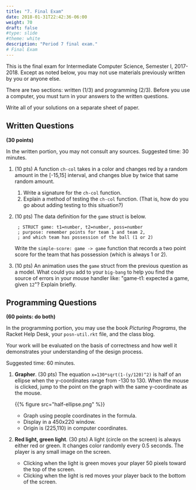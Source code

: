 ```yaml
---
title: "7. Final Exam"
date: 2018-01-31T22:42:36-06:00
weight: 70
draft: false
#type: slide
#theme: white
description: "Period 7 final exam."
# Final Exam
---
```


This is the final exam for Intermediate Computer Science, Semester I,
2017-2018. Except as noted below, you may not use materials previously
written by you or anyone else.

There are two sections: written (1/3) and programming (2/3). Before
you use a computer, you must turn in your answers to the written questions.

Write all of your solutions on a separate sheet of paper. 

## Written Questions 

**(30 points)**

In the written portion, you may not consult any sources. Suggested
time: 30 minutes.

1. (10 pts) A function `ch-col` takes in a color and changes red by a
   random amount in the [-15,15] interval, and changes blue by twice
   that same random amount.
   
    1. Write a signature for the `ch-col` function.
    2. Explain a method of testing the `ch-col` function. (That is,
       how do you go about adding testing to this situation?)

2. (10 pts) The data definition for the `game` struct is below. 

        ; STRUCT game: t1=number, t2=number, poss=number
        ; purpose: remember points for team 1 and team 2, 
        ; and which team has possession of the ball (1 or 2)

    Write the `simple-score: game -> game` function that records
    a two point score for the team that has possession (which is always 1 or 2). 

3. (10 pts) An animation uses the `game` struct from the previous
   question as a model.  What could you add to your `big-bang` to help
   you find the source of errors in your mouse handler like: "game-t1:
   expected a game, given `12`"? Explain briefly.
  
## Programming Questions 

**(60 points: do both)**

In the programming portion, you may use the book _Picturing Programs_,
the Racket Help Desk, your `posn-util.rkt` file, and the class blog. 

Your work will be evaluated on the basis of correctness and how well
it demonstrates your understanding of the design process.

Suggested time: 60 minutes. 

1. **Grapher**. (30 pts) The equation `x=130*sqrt(1-(y/120)^2)` is half of an
   ellipse when the y-coordinates range from -130 to 130. 
   When the mouse is clicked, jump to the point
   on the graph with the same y-coordinate as the mouse.

    {{% figure src="half-ellipse.png" %}}
    
    * Graph using people coordinates in the formula.
    * Display in a 450x220 window.
    * Origin is (225,110) in computer coordinates.



2. **Red light, green light**. (30 pts) A light (circle on the screen) is
   always either red or green. It changes color randomly every 0.5
   seconds. The player is any small image on the screen.

    * Clicking when the light is green moves your player
      50 pixels toward the top of the screen.
    * Clicking when the light is red moves your player back to the 
      bottom of the screen.



